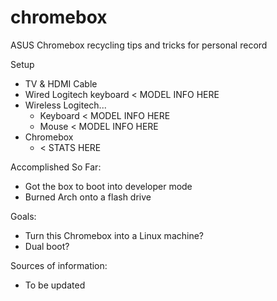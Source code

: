# chromebox
ASUS Chromebox recycling tips and tricks for personal record

Setup 
- TV & HDMI Cable
- Wired Logitech keyboard   < MODEL INFO HERE
- Wireless Logitech...
    - Keyboard   < MODEL INFO HERE 
    - Mouse      < MODEL INFO HERE
- Chromebox
    - < STATS HERE

Accomplished So Far:
- Got the box to boot into developer mode
- Burned Arch onto a flash drive

Goals: 
- Turn this Chromebox into a Linux machine?
- Dual boot?


Sources of information: 
- To be updated 
